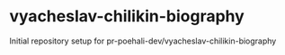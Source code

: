 # vyacheslav-chilikin-biography

Initial repository setup for pr-poehali-dev/vyacheslav-chilikin-biography